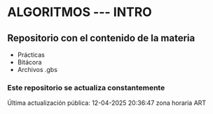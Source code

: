 # ALGORITMOS --- INTRO

## Repositorio con el contenido de la materia

- Prácticas
- Bitácora
- Archivos .gbs

### Este repositorio se actualiza constantemente

Última actualización pública: 12-04-2025 20:36:47 zona horaria ART
